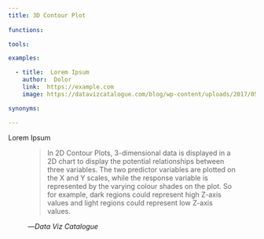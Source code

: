 ```yaml
---
title: 3D Contour Plot
  
functions:

tools:

examples:

  - title:  Lorem Ipsum
    author:  Dolor
    link:  https://example.com
    image: https://datavizcatalogue.com/blog/wp-content/uploads/2017/05/surface_plot.png

synonyms:

---
```

Lorem Ipsum
<!--more-->
<figure>
    <blockquote cite="https://datavizcatalogue.com/blog/further_exploration_2_3d_chart/">
        <p>In 2D Contour Plots, 3-dimensional data is displayed in a 2D chart to display the potential relationships between three variables. The two predictor variables are plotted on the X and Y scales, while the response variable is represented by the varying colour shades on the plot. So for example, dark regions could represent high Z-axis values and light regions could represent low Z-axis values.</p>
    </blockquote>
    <figcaption>—<cite>Data Viz Catalogue</cite></figcaption>
</figure>
